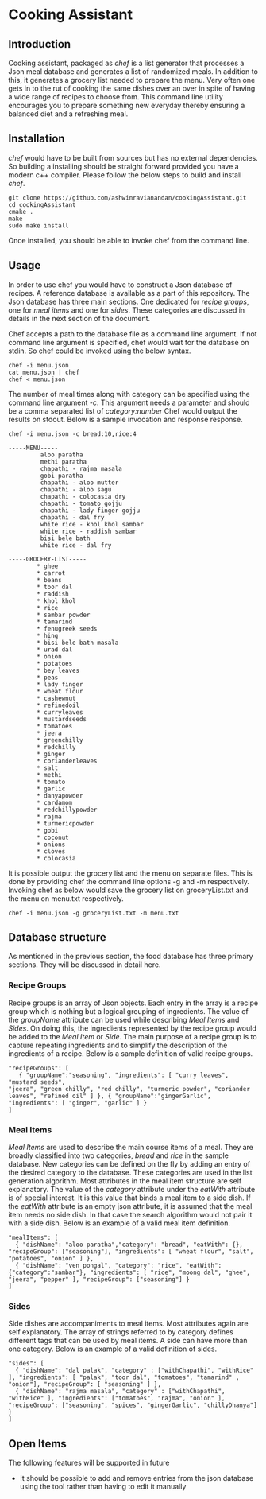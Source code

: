 # Cooking Assistant

## Introduction
Cooking assistant, packaged as _chef_ is a list generator that processes a Json
meal database and generates a list of randomized meals. In addition to this, it
generates a grocery list needed to prepare the menu. Very often one gets in to
the rut of cooking the same dishes over an over in spite of having a wide range
of recipes to choose from. This command line utility encourages you to prepare
something new everyday thereby ensuring a balanced diet and a refreshing meal.

## Installation
_chef_ would have to be built from sources but has no external dependencies. So
building a installing should be straight forward provided you have a modern c++
compiler. Please follow the below steps to build and install _chef_.

    git clone https://github.com/ashwinravianandan/cookingAssistant.git
    cd cookingAssistant
    cmake .
    make
    sudo make install

Once installed, you should be able to invoke chef from the command line.

## Usage
In order to use chef you would have to construct a Json database of recipes. A
reference database is available as a part of this repository. The Json database
has three main sections. One dedicated for _recipe groups_, one for _meal items_
and one for _sides_. These categories are discussed in details in the next
section of the document.

Chef accepts a path to the database file as a command line argument. If not
command line argument is specified, chef would wait for the database on stdin.
So chef could be invoked using the below syntax.

    chef -i menu.json
    cat menu.json | chef
    chef < menu.json

The number of meal times along with category can be specified using the command
line argument _-c_. This argument needs a parameter and should be a comma
separated list of _category:number_ Chef would output the results on stdout.
Below is a sample invocation and response response.

    chef -i menu.json -c bread:10,rice:4

    -----MENU-----
             aloo paratha
             methi paratha
             chapathi - rajma masala
             gobi paratha
             chapathi - aloo mutter
             chapathi - aloo sagu
             chapathi - colocasia dry
             chapathi - tomato gojju
             chapathi - lady finger gojju
             chapathi - dal fry
             white rice - khol khol sambar
             white rice - raddish sambar
             bisi bele bath
             white rice - dal fry
    
    -----GROCERY-LIST-----
            * ghee
            * carrot
            * beans
            * toor dal
            * raddish
            * khol khol
            * rice
            * sambar powder
            * tamarind
            * fenugreek seeds
            * hing
            * bisi bele bath masala
            * urad dal
            * onion
            * potatoes
            * bey leaves
            * peas
            * lady finger
            * wheat flour
            * cashewnut
            * refinedoil
            * curryleaves
            * mustardseeds
            * tomatoes
            * jeera
            * greenchilly
            * redchilly
            * ginger
            * corianderleaves
            * salt
            * methi
            * tomato
            * garlic
            * danyapowder
            * cardamom
            * redchillypowder
            * rajma
            * turmericpowder
            * gobi
            * coconut
            * onions
            * cloves
            * colocasia

It is possible output the grocery list and the menu on separate files. This is
done by providing chef the command line options -g and -m respectively. Invoking
chef as below would save the grocery list on groceryList.txt and the menu on
menu.txt respectively.

    chef -i menu.json -g groceryList.txt -m menu.txt

## Database structure
As mentioned in the previous section, the food database has three primary
sections. They will be discussed in detail here.

### Recipe Groups
Recipe groups is an array of Json objects. Each entry in the array is a recipe
group which is nothing but a logical grouping of ingredients. The value of the
_groupName_ attribute can be used while describing _Meal Items_ and _Sides_.
On doing this, the ingredients represented by the recipe group would be added
to the _Meal Item_ or _Side_. The main purpose of a recipe group is to capture
repeating ingredients and to simplify the description of the ingredients of a
recipe.  Below is a sample definition of valid recipe groups.

    "recipeGroups": [
       { "groupName":"seasoning", "ingredients": [ "curry leaves", "mustard seeds",
    "jeera", "green chilly", "red chilly", "turmeric powder", "coriander leaves", "refined oil" ] }, { "groupName":"gingerGarlic", "ingredients": [ "ginger", "garlic" ] }
    ]

### Meal Items
_Meal Items_ are used to describe the main course items of a meal. They are
broadly classified into two categories, _bread_ and _rice_ in the sample
database. New categories can be defined on the fly by adding an entry of
the desired category to the database. These categories are used in the list
generation algorithm. Most attributes in the meal item structure are self
explanatory. The value of the _category_ attribute under the _eatWith_ attribute
is of special interest. It is this value that binds a meal item to a side dish.
If the _eatWith_ attribute is an empty json attribute, it is assumed that the
meal item needs no side dish. In that case the search algorithm would not pair
it with a side dish. Below is an example of a valid meal item definition.

    "mealItems": [
      { "dishName": "aloo paratha","category": "bread", "eatWith": {}, "recipeGroup": ["seasoning"], "ingredients": [ "wheat flour", "salt", "potatoes", "onion" ] },
      { "dishName": "ven pongal", "category": "rice", "eatWith": {"category":"sambar"}, "ingredients": [ "rice", "moong dal", "ghee", "jeera", "pepper" ], "recipeGroup": ["seasoning"] }
    ]


### Sides
Side dishes are accompaniments to meal items. Most attributes again are self
explanatory. The array of strings referred to by category defines different tags
that can be used by meal items. A side can have more than one category.  Below is an example of a valid definition of sides.

    "sides": [
      { "dishName": "dal palak", "category" : ["withChapathi", "withRice" ], "ingredients": [ "palak", "toor dal", "tomatoes", "tamarind" , "onion"], "recipeGroup": [ "seasoning" ] },
      { "dishName": "rajma masala", "category" : ["withChapathi", "withRice" ], "ingredients": ["tomatoes", "rajma", "onion" ], "recipeGroup": ["seasoning", "spices", "gingerGarlic", "chillyDhanya"] }
    ]

## Open Items
The following features will be supported in future

   * It should be possible to add and remove entries from the json database using the tool rather than having to edit it manually
